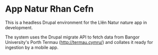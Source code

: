 # App Natur Rhan Cefn

This is a headless Drupal environment for the Llên Natur nature app in
development.

The system uses the Drupal migrate API to fetch data from Bangor University's
Porth Termau (http://termau.cymru/) and collates it ready for ingestion by a
mobile app.

